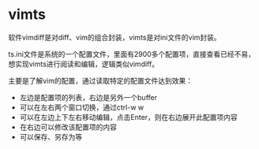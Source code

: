 # vimts

软件vimdiff是对diff、vim的组合封装，vimts是对ini文件的vim封装。

ts.ini文件是系统的一个配置文件，里面有2900多个配置项，直接查看已经不易，想实现vimts进行阅读和编辑，逻辑类似vimdiff。

主要是了解vim的配置，通过读取特定的配置文件达到效果：

* 左边是配置项的列表，右边是另外一个buffer
* 可以在左右两个窗口切换，通过ctrl-w w
* 可以在左边上下左右移动编辑，点击Enter，则在右边展开此配置项内容
* 在右边可以修改该配置项的内容
* 可以保存、另存为等
